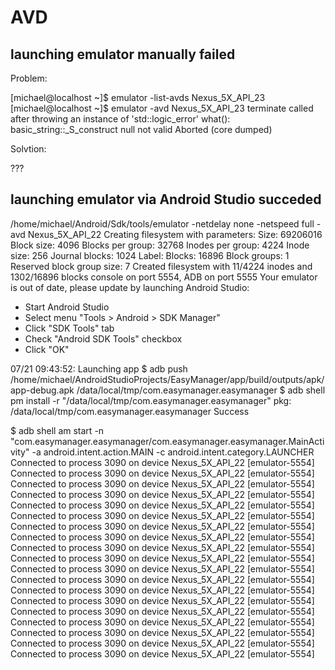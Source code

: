 # AVD 

## launching emulator manually failed

Problem:

[michael@localhost ~]$ emulator -list-avds
Nexus_5X_API_23
[michael@localhost ~]$ emulator -avd Nexus_5X_API_23
terminate called after throwing an instance of 'std::logic_error'
  what():  basic_string::_S_construct null not valid
Aborted (core dumped)

Solvtion:

???


## launching emulator via Android Studio succeded

/home/michael/Android/Sdk/tools/emulator -netdelay none -netspeed full -avd Nexus_5X_API_22
Creating filesystem with parameters:
    Size: 69206016
    Block size: 4096
    Blocks per group: 32768
    Inodes per group: 4224
    Inode size: 256
    Journal blocks: 1024
    Label: 
    Blocks: 16896
    Block groups: 1
    Reserved block group size: 7
Created filesystem with 11/4224 inodes and 1302/16896 blocks
console on port 5554, ADB on port 5555
Your emulator is out of date, please update by launching Android Studio:
 - Start Android Studio
 - Select menu "Tools > Android > SDK Manager"
 - Click "SDK Tools" tab
 - Check "Android SDK Tools" checkbox
 - Click "OK"

07/21 09:43:52: Launching app
$ adb push /home/michael/AndroidStudioProjects/EasyManager/app/build/outputs/apk/app-debug.apk /data/local/tmp/com.easymanager.easymanager
$ adb shell pm install -r "/data/local/tmp/com.easymanager.easymanager"
	pkg: /data/local/tmp/com.easymanager.easymanager
Success


$ adb shell am start -n "com.easymanager.easymanager/com.easymanager.easymanager.MainActivity" -a android.intent.action.MAIN -c android.intent.category.LAUNCHER
Connected to process 3090 on device Nexus_5X_API_22 [emulator-5554]
Connected to process 3090 on device Nexus_5X_API_22 [emulator-5554]
Connected to process 3090 on device Nexus_5X_API_22 [emulator-5554]
Connected to process 3090 on device Nexus_5X_API_22 [emulator-5554]
Connected to process 3090 on device Nexus_5X_API_22 [emulator-5554]
Connected to process 3090 on device Nexus_5X_API_22 [emulator-5554]
Connected to process 3090 on device Nexus_5X_API_22 [emulator-5554]
Connected to process 3090 on device Nexus_5X_API_22 [emulator-5554]
Connected to process 3090 on device Nexus_5X_API_22 [emulator-5554]
Connected to process 3090 on device Nexus_5X_API_22 [emulator-5554]
Connected to process 3090 on device Nexus_5X_API_22 [emulator-5554]
Connected to process 3090 on device Nexus_5X_API_22 [emulator-5554]
Connected to process 3090 on device Nexus_5X_API_22 [emulator-5554]
Connected to process 3090 on device Nexus_5X_API_22 [emulator-5554]
Connected to process 3090 on device Nexus_5X_API_22 [emulator-5554]
Connected to process 3090 on device Nexus_5X_API_22 [emulator-5554]
Connected to process 3090 on device Nexus_5X_API_22 [emulator-5554]
Connected to process 3090 on device Nexus_5X_API_22 [emulator-5554]
Connected to process 3090 on device Nexus_5X_API_22 [emulator-5554]

